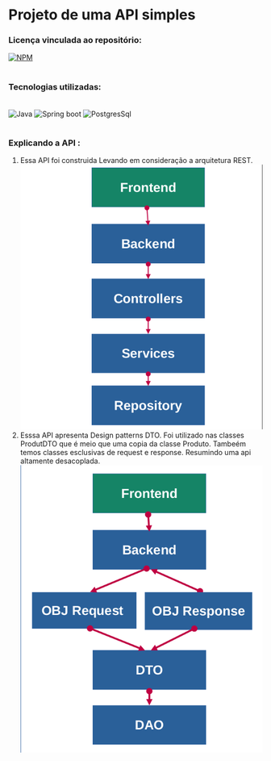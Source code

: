 # Projeto de uma API simples
### Licença vinculada ao repositório: 
[![NPM](https://img.shields.io/github/license/LuizFernandoDeveloper/API-Spring-simples)](https://github.com/LuizFernandoDeveloper/API-Spring-simples/blob/main/LIcence)

#
### Tecnologias utilizadas: 
<div style="display: inline_block "><br>
    <img align="center" alt="Java" height="80" width="80" src="https://cdn.jsdelivr.net/gh/devicons/devicon/icons/java/java-original-wordmark.svg">
    <img align="center" alt="Spring boot" height="80" width="80" src="https://cdn.jsdelivr.net/gh/devicons/devicon/icons/spring/spring-original-wordmark.svg">
    <img align="center" alt="PostgresSql" height="80" width="80" src="https://cdn.jsdelivr.net/gh/devicons/devicon/icons/postgresql/postgresql-original-wordmark.svg">
</div>

#
### Explicando a API :

1. Essa API foi construida Levando em consideração a arquitetura REST.
![Arquitetura Rest](/imgens-for-readme/arquitetura-restfull.png)
2. Esssa API apresenta Design patterns DTO. Foi utilizado nas classes ProdutDTO que é meio que uma copia da classe Produto. Tambeém temos classes esclusivas de request e response. Resumindo uma api altamente desacoplada.
![Arquitetura Rest](/imgens-for-readme/dto.png)


